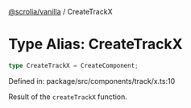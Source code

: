 [@scrolia/vanilla](../README.md) / CreateTrackX

# Type Alias: CreateTrackX

```ts
type CreateTrackX = CreateComponent;
```

Defined in: package/src/components/track/x.ts:10

Result of the `createTrackX` function.

